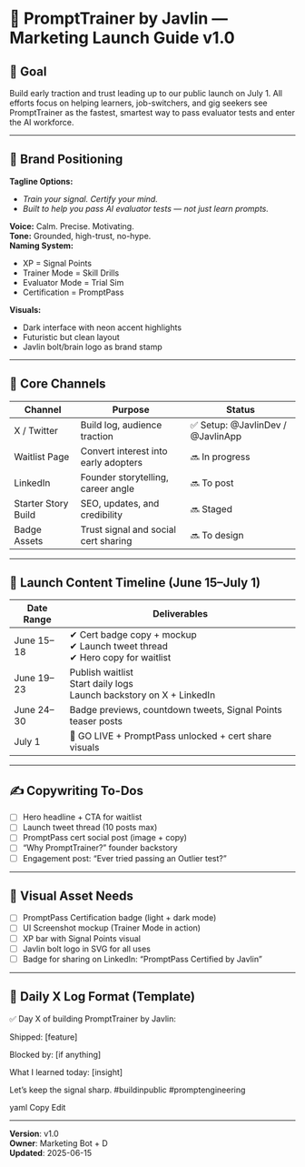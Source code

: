 # 📣 PromptTrainer by Javlin — Marketing Launch Guide v1.0

## 🎯 Goal
Build early traction and trust leading up to our public launch on July 1. All efforts focus on helping learners, job-switchers, and gig seekers see PromptTrainer as the fastest, smartest way to pass evaluator tests and enter the AI workforce.

---

## 🧠 Brand Positioning

**Tagline Options:**
- *Train your signal. Certify your mind.*
- *Built to help you pass AI evaluator tests — not just learn prompts.*

**Voice:** Calm. Precise. Motivating.  
**Tone:** Grounded, high-trust, no-hype.  
**Naming System:**
- XP = Signal Points  
- Trainer Mode = Skill Drills  
- Evaluator Mode = Trial Sim  
- Certification = PromptPass  

**Visuals:**
- Dark interface with neon accent highlights  
- Futuristic but clean layout  
- Javlin bolt/brain logo as brand stamp  

---

## 📍 Core Channels

| Channel            | Purpose                                | Status               |
|--------------------|-----------------------------------------|----------------------|
| X / Twitter        | Build log, audience traction             | ✅ Setup: @JavlinDev / @JavlinApp |
| Waitlist Page      | Convert interest into early adopters     | 🔜 In progress       |
| LinkedIn           | Founder storytelling, career angle       | 🔜 To post           |
| Starter Story Build| SEO, updates, and credibility           | 🔜 Staged             |
| Badge Assets       | Trust signal and social cert sharing     | 🔜 To design         |

---

## 📆 Launch Content Timeline (June 15–July 1)

| Date Range    | Deliverables                                                |
|---------------|-------------------------------------------------------------|
| June 15–18    | ✔ Cert badge copy + mockup<br>✔ Launch tweet thread<br>✔ Hero copy for waitlist |
| June 19–23    | Publish waitlist<br>Start daily logs<br>Launch backstory on X + LinkedIn |
| June 24–30    | Badge previews, countdown tweets, Signal Points teaser posts |
| July 1        | 🚀 GO LIVE + PromptPass unlocked + cert share visuals        |

---

## ✍️ Copywriting To-Dos

- [ ] Hero headline + CTA for waitlist  
- [ ] Launch tweet thread (10 posts max)  
- [ ] PromptPass cert social post (image + copy)  
- [ ] “Why PromptTrainer?” founder backstory  
- [ ] Engagement post: “Ever tried passing an Outlier test?”  

---

## 🎨 Visual Asset Needs

- [ ] PromptPass Certification badge (light + dark mode)  
- [ ] UI Screenshot mockup (Trainer Mode in action)  
- [ ] XP bar with Signal Points visual  
- [ ] Javlin bolt logo in SVG for all uses  
- [ ] Badge for sharing on LinkedIn: “PromptPass Certified by Javlin”  

---

## 🧠 Daily X Log Format (Template)


✅ Day X of building PromptTrainer by Javlin:

Shipped: [feature]

Blocked by: [if anything]

What I learned today: [insight]

Let’s keep the signal sharp. #buildinpublic #promptengineering

yaml
Copy
Edit

---

**Version**: v1.0  
**Owner**: Marketing Bot + D  
**Updated**: 2025-06-15  
